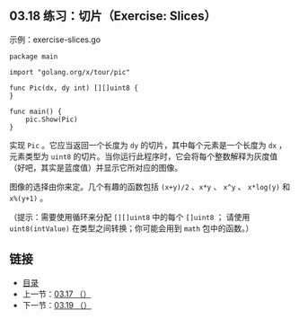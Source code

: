 ## 03.18 练习：切片（Exercise: Slices）

示例：exercise-slices.go

    package main

    import "golang.org/x/tour/pic"

    func Pic(dx, dy int) [][]uint8 {
    }

    func main() {
    	pic.Show(Pic)
    }

实现 `Pic` 。它应当返回一个长度为 `dy` 的切片，其中每个元素是一个长度为 `dx` ，元素类型为 `uint8` 的切片。当你运行此程序时，它会将每个整数解释为灰度值（好吧，其实是蓝度值）并显示它所对应的图像。

图像的选择由你来定。几个有趣的函数包括 `(x+y)/2` 、`x*y` 、 `x^y` 、 `x*log(y)` 和 `x%(y+1)` 。

（提示：需要使用循环来分配 `[][]uint8` 中的每个 `[]uint8` ； 请使用 `uint8(intValue)` 在类型之间转换；你可能会用到 `math` 包中的函数。）

## 链接
* [目录](https://github.com/alpha2018/go-zh/blob/master/tour/directory.md)
* 上一节：[03.17 （）](https://github.com/alpha2018/go-zh/blob/master/tour/03.17.md)
* 下一节：[03.19 （）](https://github.com/alpha2018/go-zh/blob/master/tour/03.19.md)
